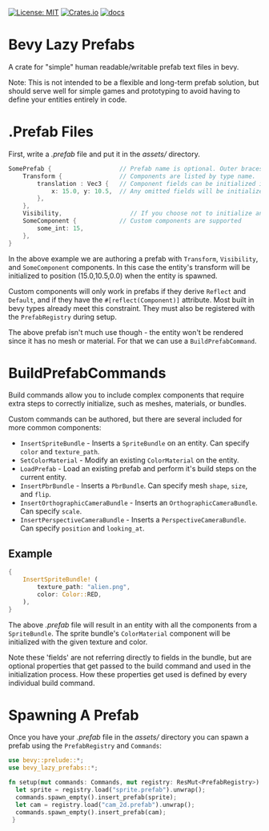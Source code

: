 [![License: MIT](https://img.shields.io/badge/License-MIT-yellow.svg)](https://opensource.org/licenses/MIT)
[![Crates.io](https://img.shields.io/crates/v/bevy_lazy_prefabs)](https://crates.io/crates/bevy_lazy_prefabs)
[![docs](https://docs.rs/bevy_lazy_prefabs/badge.svg)](https://docs.rs/bevy_lazy_prefabs/)

# Bevy Lazy Prefabs

A crate for "simple" human readable/writable prefab text files in bevy.

Note: This is not intended to be a flexible and long-term prefab solution, but should serve well for
simple games and prototyping to avoid having to define your entities entirely in code.

# .Prefab Files

First, write a *.prefab* file and put it in the *assets/* directory.
```rust
SomePrefab {                   // Prefab name is optional. Outer braces are required.
    Transform {                // Components are listed by type name.
        translation : Vec3 {   // Component fields can be initialized inside nested curly braces.
            x: 15.0, y: 10.5,  // Any omitted fields will be initialized to default.
        },
    },
    Visibility,                   // If you choose not to initialize any fields, the braces can be omitted entirely.
    SomeComponent {            // Custom components are supported
        some_int: 15,
    },
}
```

In the above example we are authoring a prefab with `Transform`, `Visibility`, and `SomeComponent` components.
In this case the entity's transform will be initialized to position (15.0,10.5,0.0) when the entity is spawned.

Custom components will only work in prefabs if they derive `Reflect` and `Default`, and if they have the
`#[reflect(Component)]` attribute. Most built in bevy types already meet this constraint. They must also be
registered with the `PrefabRegistry` during setup.

The above prefab isn't much use though - the entity won't be rendered since it has no mesh or material.
For that we can use a `BuildPrefabCommand`.

# BuildPrefabCommands

Build commands allow you to include complex components that require extra steps to correctly initialize,
such as meshes, materials, or bundles.

Custom commands can be authored, but there are several included for more common components:
- `InsertSpriteBundle` - Inserts a `SpriteBundle` on an entity. Can specify `color` and `texture_path`.
- `SetColorMaterial` - Modify an existing `ColorMaterial` on the entity.
- `LoadPrefab` - Load an existing prefab and perform it's build steps on the current entity.
- `InsertPbrBundle` - Inserts a `PbrBundle`. Can specify mesh `shape`, `size`, and `flip`.
- `InsertOrthographicCameraBundle` - Inserts an `OrthographicCameraBundle`. Can specify `scale`.
- `InsertPerspectiveCameraBundle` - Inserts a `PerspectiveCameraBundle`. Can specify `position` and `looking_at`.


## Example

```rust
{
    InsertSpriteBundle! (
        texture_path: "alien.png",
        color: Color::RED,
    ),
}
```

The above *.prefab* file will result in an entity with all the components from a  `SpriteBundle`. The sprite bundle's
`ColorMaterial` component will be initialized with the given texture and color.

Note these 'fields' are not referring directly to fields in the bundle, but are optional properties that get passed
to the build command and used in the initialization process. How these properties get used is defined by every
individual build command.

# Spawning A Prefab

Once you have your *.prefab* file in the *assets/* directory you can spawn a prefab using the
`PrefabRegistry` and `Commands`:

```rust
use bevy::prelude::*;
use bevy_lazy_prefabs::*;

fn setup(mut commands: Commands, mut registry: ResMut<PrefabRegistry>) {
  let sprite = registry.load("sprite.prefab").unwrap();
  commands.spawn_empty().insert_prefab(sprite);
  let cam = registry.load("cam_2d.prefab").unwrap();
  commands.spawn_empty().insert_prefab(cam);
 }
```
